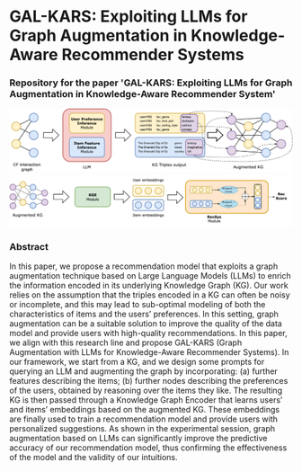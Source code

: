 # GAL-KARS: Exploiting LLMs for Graph Augmentation in Knowledge-Aware Recommender Systems

### Repository for the paper 'GAL-KARS: Exploiting LLMs for Graph Augmentation in Knowledge-Aware Recommender System'


![screenshot](images/fig_a.png)
![screenshot](images/fig_b.png)




### Abstract
In this paper, we propose a recommendation model that exploits a graph augmentation technique based on Large Language Models (LLMs) to enrich the information encoded in its underlying Knowledge Graph (KG). Our work relies on the assumption that the triples encoded in a KG can often be noisy or incomplete, and this may lead to sub-optimal modeling of both the characteristics of items and the users’ preferences. In this setting, graph augmentation can be a suitable solution to improve the quality of the data model and provide users with high-quality recommendations. In this paper, we align with this research line and propose GAL-KARS (Graph Augmentation with LLMs for Knowledge-Aware Recommender Systems). In our framework, we start from a KG, and we design some prompts for querying an LLM and augmenting the graph by incorporating: (a) further features describing the items; (b) further nodes describing the preferences of the users, obtained by reasoning over the items they like. The resulting KG is then passed through a Knowledge Graph Encoder that learns users’ and items’ embeddings based on the augmented KG. These embeddings are finally used to train a recommendation model and provide users with personalized suggestions. As shown in the experimental session, graph augmentation based on LLMs can significantly improve the predictive accuracy of our recommendation model, thus confirming the effectiveness of the model and the validity of our intuitions.